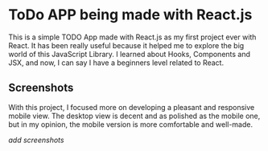 # ToDo APP being made with React.js

This is a simple TODO App made with React.js as my first project ever with React.
It has been really useful because it helped me to explore the big world of this JavaScript Library. I learned about Hooks, Components and JSX, and now, I can say I have a beginners level related to React. 

## Screenshots

With this project, I focused more on developing a pleasant and responsive mobile view. The desktop view is decent and as polished as the mobile one, but in my opinion, the mobile version is more comfortable and well-made.

_add screenshots_